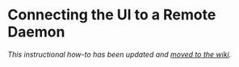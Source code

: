 # Connecting the UI to a Remote Daemon

_This instructional how-to has been updated and [moved to the wiki](https://github.com/STATION-I/staidelta-blockchain/wiki/Connecting-the-UI-to-a-remote-daemon)._
